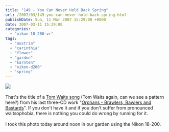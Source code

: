 ```yaml
---
title: "149 - You Can Never Hold Back Spring"
url: /2007/03/149-you-can-never-hold-back-spring.html
publishDate: Sun, 11 Mar 2007 15:29:00 +0000
date: 2007-03-11 15:29:00
categories: 
  - "nikon-18-200-vr"
tags: 
  - "austria"
  - "carinthia"
  - "flower"
  - "garden"
  - "karnten"
  - "nikon-d200"
  - "spring"
---
```

<a href="https://d25zfm9zpd7gm5.cloudfront.net/1200x1200/2007/20070311_125020_ps.jpg"><img src="https://d25zfm9zpd7gm5.cloudfront.net/0600x0600/2007/20070311_125020_ps.jpg"/></a><br/><br/>That's the title of a <a href="http://www.lyricsdir.com/tom-waits-you-can-never-hold-back-spring-lyrics.html" target="_blank">Tom Waits song</a> (Tom Waits again, can we see a pattern here?) from his last three-CD work "<a href="http://www.amazon.com/Orphans-Fold-out-Digipak-24-page-booklet/dp/B000L43AN4" target="_blank">Orphans - Brawlers, Bawlers and Bastards</a>". If you don't have it and if you don't suffer from pronounced waitsophobia, there is nothing you could do wrong by running for it.<br/><br/>I took this photo today around noon in our garden using the Nikon 18-200.
